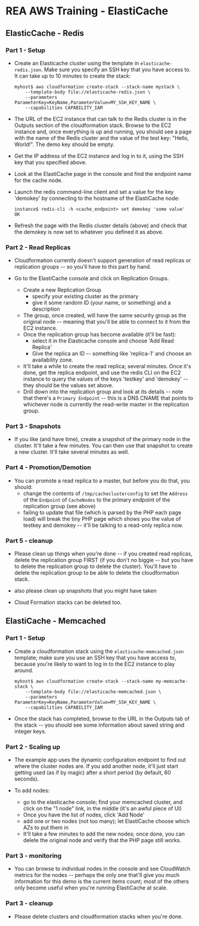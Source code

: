 # REA AWS Training - ElastiCache

## ElasticCache - Redis

### Part 1 - Setup

* Create an Elasticache cluster using the template in `elasticache-redis.json`. Make
  sure you specify an SSH key that you have access to. It can take up to 10 minutes 
  to create the stack:

    ```
    myhost$ aws cloudformation create-stack --stack-name mystack \
        --template-body file://elasticache-redis.json \
        --parameters ParameterKey=KeyName,ParameterValue=MY_SSH_KEY_NAME \
        --capabilities CAPABILITY_IAM
    ```

* The URL of the EC2 instance that can talk to the Redis cluster is in the Outputs
  section of the cloudformation stack. Browse to the EC2 instance and, once everything
  is up and running, you should see a page with the name of the Redis cluster and the
  value of the test key: "Hello, World!". The demo key should be empty.

* Get the IP address of the EC2 instance and log in to it, using the SSH key that you
  specified above.

* Look at the ElastiCache page in the console and find the endpoint name for the cache
  node.

* Launch the redis command-line client and set a value for the key 'demokey' by
  connecting to the hostname of the ElastiCache node:

  ```
  instance$ redis-cli -h <cache_endpoint> set demokey 'some value'
  OK
  ```

* Refresh the page with the Redis cluster details (above) and check that the demokey is
  now set to whatever you defined it as above.

### Part 2 - Read Replicas

* Cloudformation currently doesn't support generation of read replicas or replication
  groups -- so you'll have to this part by hand.

* Go to the ElastiCache console and click on Replication Groups.
    * Create a new Replication Group
        * specify your existing cluster as the primary
        * give it some random ID (your name, or something) and a description
    * The group, once created, will have the same security group as the original node
      -- meaning that you'll be able to connect to it from the EC2 instance.
    * Once the replication group has become available (it'll be fast):
        * select it in the Elasticache console and choose 'Add Read Replica'
        * Give the replica an ID -- something like 'replica-1' and choose an
          availability zone.
    * It'll take a while to create the read replica; several minutes. Once it's done,
      get the replica endpoint, and use the redis CLI on the EC2 instance to query the
      values of the keys 'testkey' and 'demokey' -- they should be the values set
      above.
    * Drill down into the replication group and look at its details -- note that
      there's a `Primary Endpoint` -- this is a DNS CNAME that points to whichever node
      is currently the read-write master in the replication group.

### Part 3 - Snapshots

* If you like (and have time), create a snapshot of the primary node in the cluster. 
  It'll take a few minutes. You can then use that snapshot to create a new cluster.
  It'll take several minutes as well.

### Part 4 - Promotion/Demotion

* You can promote a read replica to a master, but before you do that, you should:
    * change the contents of `/tmp/cacheclusterconfig` to set the `Address` 
      of the `Endpoint` of `CacheNodes` to the primary endpoint of the 
      replication group (see above)
    * failing to update that file (which is parsed by the PHP each page load) will 
      break the tiny PHP page which shows you the value of testkey and demokey -- 
      it'll be talking to a read-only replica now.

### Part 5 - cleanup

* Please clean up things when you're done -- if you created read replicas, delete the
  replication group FIRST (if you don't no biggie -- but you have to delete the
  replication group to delete the cluster). You'll have to delete the replication group
  to be able to delete the cloudformation stack.

* also please clean up snapshots that you might have taken

* Cloud Formation stacks can be deleted too.

## ElastiCache - Memcached

### Part 1 - Setup

* Create a cloudformation stack using the `elasticache-memcached.json` template; make
  sure you use an SSH key that you have access to, because you're likely to want to log
  in to the EC2 instance to play around.

    ```
    myhost$ aws cloudformation create-stack --stack-name my-memcache-stack \
        --template-body file://elasticache-memcached.json \
        --parameters ParameterKey=KeyName,ParameterValue=MY_SSH_KEY_NAME \
        --capabilities CAPABILITY_IAM
    ```

* Once the stack has completed, browse to the URL in the Outputs tab of the stack --
  you should see some information about saved string and integer keys.

### Part 2 - Scaling up

* The example app uses the dynamic configuration endpoint to find out where the cluster
  nodes are. If you add another node, it'll just start getting used (as if by magic)
  after a short period (by default, 60 seconds).

* To add nodes:
    * go to the elasticache console; find your memcached cluster, and click on the 
      "1 node"  link, in the middle (it's an awful piece of UI)
    * Once you have the list of nodes, click 'Add Node'
    * add one or two nodes (not too many); let ElastiCache choose which AZs to put them
      in
    * It'll take a few minutes to add the new nodes; once done, you can delete
      the original node and verify that the PHP page still works.

### Part 3 - monitoring

* You can browse to individual nodes in the console and see CloudWatch metrics for the
  nodes -- perhaps the only one that'll give you much information for this demo is the
  current items count; most of the others only become useful when you're running
  ElastiCache at scale.

### Part 3 - cleanup

* Please delete clusters and cloudformation stacks when you're done.
